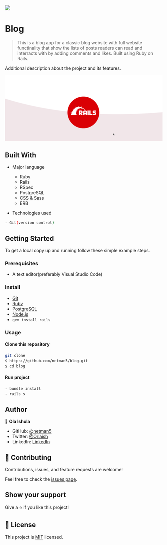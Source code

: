 ![](https://img.shields.io/badge/RailsBlog-maroon.svg)


# Blog

> This is a blog app for a classic blog website with full website functinality that show the lists of posts readers can read and interracts with by adding comments and likes. Built using Ruby on Rails.

Additional description about the project and its features.

![app](./app/assets/images/blog-placeholder.png)

## Built With

- Major language
  - Ruby
  - Rails
  - RSpec
  - PostgreSQL
  - CSS & Sass
  - ERB

- Technologies used

```bash
- Git(version control)
```

## Getting Started

To get a local copy up and running follow these simple example steps.


### Prerequisites

- A text editor(preferably Visual Studio Code)

### Install

- [Git](https://git-scm.com/downloads)
- [Ruby](https://www.ruby-lang.org/en/downloads/)
- [PostgreSQL](https://www.postgresql.org/download/)
- [Node.js](https://nodejs.org/en/download/)
- `gem install rails`

### Usage

#### Clone this repository

```bash
git clone
$ https://github.com/netman5/blog.git
$ cd blog
```

#### Run project

```bash
- bundle install
- rails s
```

## Author

👤 **Ola Ishola**

- GitHub: [@netman5](https://github.com/netman5)
- Twitter: [@Orlaish](https://twitter.com/Orlaish)
- LinkedIn: [LinkedIn](https://www.linkedin.com/in/ola-ishola/)

## 🤝 Contributing

Contributions, issues, and feature requests are welcome!

Feel free to check the [issues page](https://github.com/netman5/blog/issues).

## Show your support

Give a ⭐️ if you like this project!

## 📝 License

This project is [MIT](https://opensource.org/licenses/MIT) licensed.